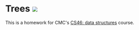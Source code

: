 # Trees ![](https://api.travis-ci.com/shartono17/trees.svg?branch=heap)

This is a homework for CMC's [CS46: data structures](https://github.com/mikeizbicki/cmc-csci046) course.
